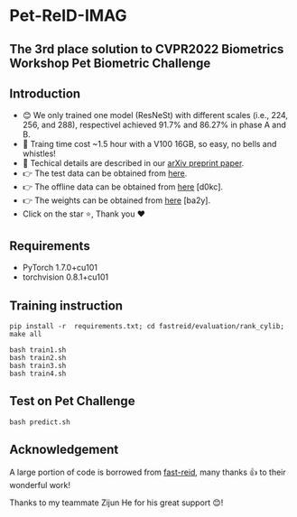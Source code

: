 # Pet-ReID-IMAG
 The 3rd place solution to CVPR2022 Biometrics Workshop Pet Biometric Challenge
---- 
## Introduction
- :blush: We only trained one model (ResNeSt) with different scales (i.e., 224, 256, and 288), respectivel achieved 91.7% and 86.27% in phase A and B.
- :rocket: Traing time cost ~1.5 hour with a V100 16GB, so easy, no bells and whistles! 
- :eyes: Techical details are described in our [arXiv preprint paper](https://arxiv.org/pdf/2205.15934.pdf). 
- :point_right: The test data can be obtained from [here](https://pan.baidu.com/s/1qAv0PdF0UB1nfc97nVl02Q?pwd=imag).
- :point_right: The offline data can be obtained from [here](https://pan.baidu.com/s/1yYNJFuyrJy8kn5TVA5_Okw) [d0kc].
- :point_right: The weights can be obtained from [here](https://pan.baidu.com/s/1Og0TqfeelnxcQcQ6Kd2lgg) [ba2y].
- Click on the star  :star:, Thank you :heart:
## Requirements

* PyTorch  1.7.0+cu101
* torchvision  0.8.1+cu101 


## Training instruction
```
pip install -r  requirements.txt; cd fastreid/evaluation/rank_cylib; make all
```
```
bash train1.sh
bash train2.sh
bash train3.sh
bash train4.sh
```


## Test on Pet Challenge
```
bash predict.sh
```

## Acknowledgement
A large portion of code is borrowed from [fast-reid](https://github.com/JDAI-CV/fast-reid), many thanks  :+1: to their wonderful work!  

Thanks to my teammate Zijun He for his great support :blush:!
